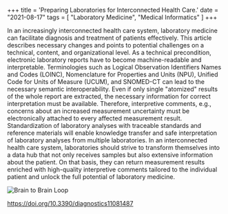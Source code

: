 +++
title = 'Preparing Laboratories for Interconnected Health Care.'
date = "2021-08-17"
tags = [
    "Laboratory Medicine",
    "Medical Informatics"
]
+++

In an increasingly interconnected health care system, laboratory medicine can facilitate diagnosis and treatment of patients effectively. This article describes necessary changes and points to potential challenges on a technical, content, and organizational level. As a technical precondition, electronic laboratory reports have to become machine-readable and interpretable. Terminologies such as Logical Observation Identifiers Names and Codes (LOINC), Nomenclature for Properties and Units (NPU), Unified Code for Units of Measure (UCUM), and SNOMED-CT can lead to the necessary semantic interoperability. Even if only single "atomized" results of the whole report are extracted, the necessary information for correct interpretation must be available. Therefore, interpretive comments, e.g., concerns about an increased measurement uncertainty must be electronically attached to every affected measurement result. Standardization of laboratory analyses with traceable standards and reference materials will enable knowledge transfer and safe interpretation of laboratory analyses from multiple laboratories. In an interconnected health care system, laboratories should strive to transform themselves into a data hub that not only receives samples but also extensive information about the patient. On that basis, they can return measurement results enriched with high-quality interpretive comments tailored to the individual patient and unlock the full potential of laboratory medicine. 

![Brain to Brain Loop](/images/brain-to-brain.png 'The new Brain-to-Brain loop in an Interconnected Health Care Setting')

https://doi.org/10.3390/diagnostics11081487